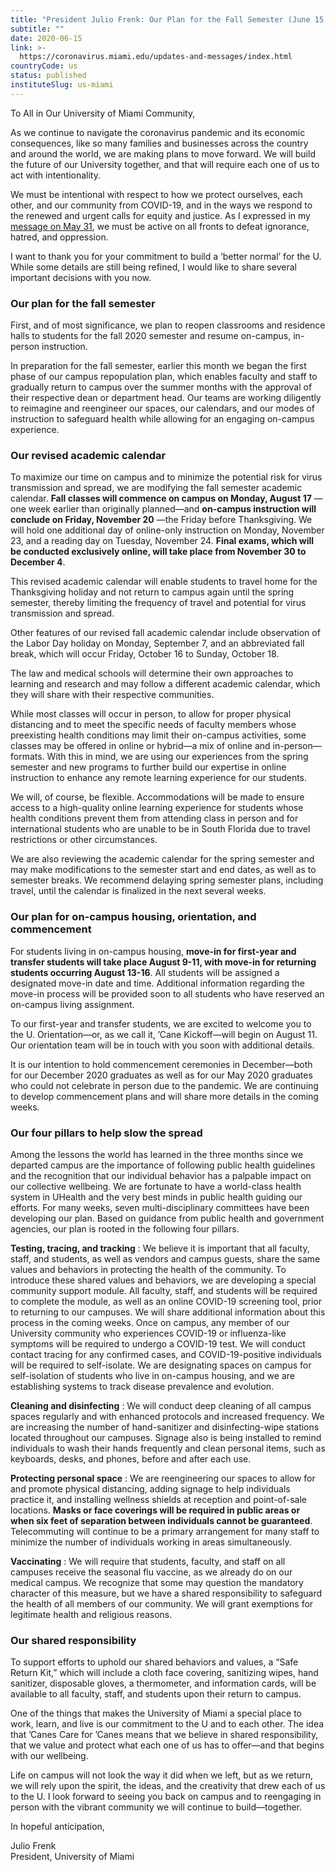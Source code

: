 ```yaml
---
title: "President Julio Frenk: Our Plan for the Fall Semester (June 15, 2020)"
subtitle: ""
date: 2020-06-15
link: >-
  https://coronavirus.miami.edu/updates-and-messages/index.html
countryCode: us
status: published
instituteSlug: us-miami
---
```

To All in Our University of Miami Community,  
  
As we continue to navigate the coronavirus pandemic and its economic consequences, like so many families and businesses across the country and around the world, we are making plans to move forward. We will build the future of our University together, and that will require each one of us to act with intentionality.  
  
We must be intentional with respect to how we protect ourselves, each other, and our community from COVID-19, and in the ways we respond to the renewed and urgent calls for equity and justice. As I expressed in my [message on May 31](http://click.connect.miami.edu/?qs=e510bc119c1a469b42d8c9f52d1b7229ad175b0a4dc299954993a135780beb5aea72b88b221f392f262795236e771d205c60d5f12007e3ea "message on May 31"), we must be active on all fronts to defeat ignorance, hatred, and oppression.  
  
I want to thank you for your commitment to build a ‘better normal’ for the U. While some details are still being refined, I would like to share several important decisions with you now.

### Our plan for the fall semester

First, and of most significance, we plan to reopen classrooms and residence halls to students for the fall 2020 semester and resume on-campus, in-person instruction.  
  
In preparation for the fall semester, earlier this month we began the first phase of our campus repopulation plan, which enables faculty and staff to gradually return to campus over the summer months with the approval of their respective dean or department head. Our teams are working diligently to reimagine and reengineer our spaces, our calendars, and our modes of instruction to safeguard health while allowing for an engaging on-campus experience.

### Our revised academic calendar

To maximize our time on campus and to minimize the potential risk for virus transmission and spread, we are modifying the fall semester academic calendar. **Fall classes will commence on campus on Monday, August 17** —one week earlier than originally planned—and **on-campus instruction will conclude on Friday, November 20** —the Friday before Thanksgiving. We will hold one additional day of online-only instruction on Monday, November 23, and a reading day on Tuesday, November 24. **Final exams, which will be conducted exclusively online, will take place from November 30 to December 4**.  
  
This revised academic calendar will enable students to travel home for the Thanksgiving holiday and not return to campus again until the spring semester, thereby limiting the frequency of travel and potential for virus transmission and spread.  
  
Other features of our revised fall academic calendar include observation of the Labor Day holiday on Monday, September 7, and an abbreviated fall break, which will occur Friday, October 16 to Sunday, October 18.  
  
The law and medical schools will determine their own approaches to learning and research and may follow a different academic calendar, which they will share with their respective communities.  
  
While most classes will occur in person, to allow for proper physical distancing and to meet the specific needs of faculty members whose preexisting health conditions may limit their on-campus activities, some classes may be offered in online or hybrid—a mix of online and in-person—formats. With this in mind, we are using our experiences from the spring semester and new programs to further build our expertise in online instruction to enhance any remote learning experience for our students.  
  
We will, of course, be flexible. Accommodations will be made to ensure access to a high-quality online learning experience for students whose health conditions prevent them from attending class in person and for international students who are unable to be in South Florida due to travel restrictions or other circumstances.  
  
We are also reviewing the academic calendar for the spring semester and may make modifications to the semester start and end dates, as well as to semester breaks. We recommend delaying spring semester plans, including travel, until the calendar is finalized in the next several weeks.

### Our plan for on-campus housing, orientation, and commencement

For students living in on-campus housing, **move-in for first-year and transfer students will take place August 9-11, with move-in for returning students occurring August 13-16**. All students will be assigned a designated move-in date and time. Additional information regarding the move-in process will be provided soon to all students who have reserved an on-campus living assignment.  
  
To our first-year and transfer students, we are excited to welcome you to the U. Orientation—or, as we call it, ’Cane Kickoff—will begin on August 11. Our orientation team will be in touch with you soon with additional details.  
  
It is our intention to hold commencement ceremonies in December—both for our December 2020 graduates as well as for our May 2020 graduates who could not celebrate in person due to the pandemic. We are continuing to develop commencement plans and will share more details in the coming weeks.

### Our four pillars to help slow the spread

Among the lessons the world has learned in the three months since we departed campus are the importance of following public health guidelines and the recognition that our individual behavior has a palpable impact on our collective wellbeing. We are fortunate to have a world-class health system in UHealth and the very best minds in public health guiding our efforts. For many weeks, seven multi-disciplinary committees have been developing our plan. Based on guidance from public health and government agencies, our plan is rooted in the following four pillars.  
  
 **Testing, tracing, and tracking** : We believe it is important that all faculty, staff, and students, as well as vendors and campus guests, share the same values and behaviors in protecting the health of the community. To introduce these shared values and behaviors, we are developing a special community support module. All faculty, staff, and students will be required to complete the module, as well as an online COVID-19 screening tool, prior to returning to our campuses. We will share additional information about this process in the coming weeks. Once on campus, any member of our University community who experiences COVID-19 or influenza-like symptoms will be required to undergo a COVID-19 test. We will conduct contact tracing for any confirmed cases, and COVID-19-positive individuals will be required to self-isolate. We are designating spaces on campus for self-isolation of students who live in on-campus housing, and we are establishing systems to track disease prevalence and evolution.  
  
 **Cleaning and disinfecting** : We will conduct deep cleaning of all campus spaces regularly and with enhanced protocols and increased frequency. We are increasing the number of hand-sanitizer and disinfecting-wipe stations located throughout our campuses. Signage also is being installed to remind individuals to wash their hands frequently and clean personal items, such as keyboards, desks, and phones, before and after each use.  
  
 **Protecting personal space** : We are reengineering our spaces to allow for and promote physical distancing, adding signage to help individuals practice it, and installing wellness shields at reception and point-of-sale locations. **Masks or face coverings will be required in public areas or when six feet of separation between individuals cannot be guaranteed**. Telecommuting will continue to be a primary arrangement for many staff to minimize the number of individuals working in areas simultaneously.  
  
 **Vaccinating** : We will require that students, faculty, and staff on all campuses receive the seasonal flu vaccine, as we already do on our medical campus. We recognize that some may question the mandatory character of this measure, but we have a shared responsibility to safeguard the health of all members of our community. We will grant exemptions for legitimate health and religious reasons.

### Our shared responsibility

To support efforts to uphold our shared behaviors and values, a “Safe Return Kit,” which will include a cloth face covering, sanitizing wipes, hand sanitizer, disposable gloves, a thermometer, and information cards, will be available to all faculty, staff, and students upon their return to campus.  
  
One of the things that makes the University of Miami a special place to work, learn, and live is our commitment to the U and to each other. The idea that ’Canes Care for ’Canes means that we believe in shared responsibility, that we value and protect what each one of us has to offer—and that begins with our wellbeing.  
  
Life on campus will not look the way it did when we left, but as we return, we will rely upon the spirit, the ideas, and the creativity that drew each of us to the U. I look forward to seeing you back on campus and to reengaging in person with the vibrant community we will continue to build—together.  
  
In hopeful anticipation,

Julio Frenk  
President, University of Miami
